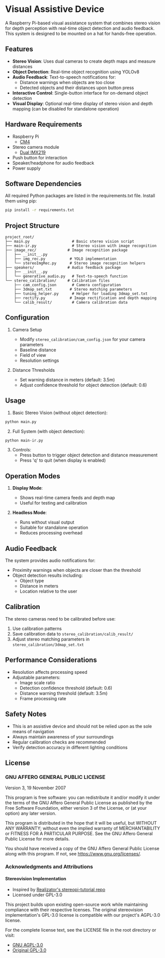 # Visual Assistive Device

A Raspberry Pi-based visual assistance system that combines stereo vision for depth perception with real-time object detection and audio feedback. This system is designed to be mounted on a hat for hands-free operation.

## Features

- **Stereo Vision**: Uses dual cameras to create depth maps and measure distances
- **Object Detection**: Real-time object recognition using YOLOv8
- **Audio Feedback**: Text-to-speech notifications for:
  - Distance warnings when objects are too close
  - Detected objects and their distances upon button press
- **Interactive Control**: Single-button interface for on-demand object detection
- **Visual Display**: Optional real-time display of stereo vision and depth mapping (can be disabled for standalone operation)

## Hardware Requirements

- Raspberry Pi
  - [CM4](https://www.raspberrypi.com/products/compute-module-4/?variant=raspberry-pi-cm4001000)
- Stereo camera module
  - [Dual IMX219](https://www.waveshare.com/imx219-83-stereo-camera.htm)
- Push button for interaction
- Speaker/headphone for audio feedback
- Power supply

## Software Dependencies
All required Python packages are listed in the requirements.txt file. Install them using pip:

```bash
pip install -r requirements.txt
```

## Project Structure

```
project_root/
├── main.py                   # Basic stereo vision script
├── main-ir.py                # Stereo vision with image recognition
├── image_rec/              # Image recognition package
│   ├── __init__.py
│   ├── img_rec.py           # YOLO implementation
│   └── stereoImgRec.py      # Stereo image recognition helpers
├── speakers/               # Audio feedback package
│   ├── __init__.py
│   └── generative_audio.py   # Text-to-speech function
└── stereo_calibration/     # Calibration files
    ├── cam_config.json       # Camera configuration
    ├── 3dmap_set.txt        # Stereo matching parameters
    ├── tuning_helper.py      # Helper for loading 3dmap_set.txt
    ├── rectify.py           # Image rectification and depth mapping
    └── calib_result/         # Camera calibration data
```

## Configuration

1. Camera Setup
   - Modify `stereo_calibration/cam_config.json` for your camera parameters
   - Baseline distance
   - Field of view
   - Resolution settings

2. Distance Thresholds
   - Set warning distance in meters (default: 3.5m)
   - Adjust confidence threshold for object detection (default: 0.6)

## Usage

1. Basic Stereo Vision (without object detection):
```bash
python main.py
```

2. Full System (with object detection):
```bash
python main-ir.py
```

3. Controls:
   - Press button to trigger object detection and distance measurement
   - Press 'q' to quit (when display is enabled)

## Operation Modes

1. **Display Mode**:
   - Shows real-time camera feeds and depth map
   - Useful for testing and calibration

2. **Headless Mode**:
   - Runs without visual output
   - Suitable for standalone operation
   - Reduces processing overhead

## Audio Feedback

The system provides audio notifications for:
- Proximity warnings when objects are closer than the threshold
- Object detection results including:
  - Object type
  - Distance in meters
  - Location relative to the user

## Calibration

The stereo cameras need to be calibrated before use:
1. Use calibration patterns
2. Save calibration data to `stereo_calibration/calib_result/`
3. Adjust stereo matching parameters in `stereo_calibration/3dmap_set.txt`

## Performance Considerations

- Resolution affects processing speed
- Adjustable parameters:
  - Image scale ratio
  - Detection confidence threshold (default: 0.6)
  - Distance warning threshold (default: 3.5m)
  - Frame processing rate

## Safety Notes

- This is an assistive device and should not be relied upon as the sole means of navigation
- Always maintain awareness of your surroundings
- Regular calibration checks are recommended
- Verify detection accuracy in different lighting conditions

## License

### GNU AFFERO GENERAL PUBLIC LICENSE
Version 3, 19 November 2007

This program is free software: you can redistribute it and/or modify it under the terms of the GNU Affero General Public License as published by the Free Software Foundation, either version 3 of the License, or (at your option) any later version.

This program is distributed in the hope that it will be useful, but WITHOUT ANY WARRANTY; without even the implied warranty of MERCHANTABILITY or FITNESS FOR A PARTICULAR PURPOSE. See the GNU Affero General Public License for more details.

You should have received a copy of the GNU Affero General Public License along with this program. If not, see <https://www.gnu.org/licenses/>.

### Acknowledgments and Attributions

#### Stereovision Implementation
- Inspired by [Realizator's stereopi-tutorial repo](https://github.com/realizator/stereopi-tutorial)
- Licensed under GPL-3.0

This project builds upon existing open-source work while maintaining compliance with their respective licenses. The original stereovision implementation's GPL-3.0 license is compatible with our project's AGPL-3.0 license.

For the complete license text, see the LICENSE file in the root directory or visit:
- [GNU AGPL-3.0](https://www.gnu.org/licenses/agpl-3.0.en.html)
- [Original GPL-3.0](https://www.gnu.org/licenses/gpl-3.0.en.html)
